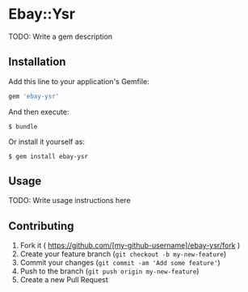 # Ebay::Ysr

TODO: Write a gem description

## Installation

Add this line to your application's Gemfile:

```ruby
gem 'ebay-ysr'
```

And then execute:

    $ bundle

Or install it yourself as:

    $ gem install ebay-ysr

## Usage

TODO: Write usage instructions here

## Contributing

1. Fork it ( https://github.com/[my-github-username]/ebay-ysr/fork )
2. Create your feature branch (`git checkout -b my-new-feature`)
3. Commit your changes (`git commit -am 'Add some feature'`)
4. Push to the branch (`git push origin my-new-feature`)
5. Create a new Pull Request
